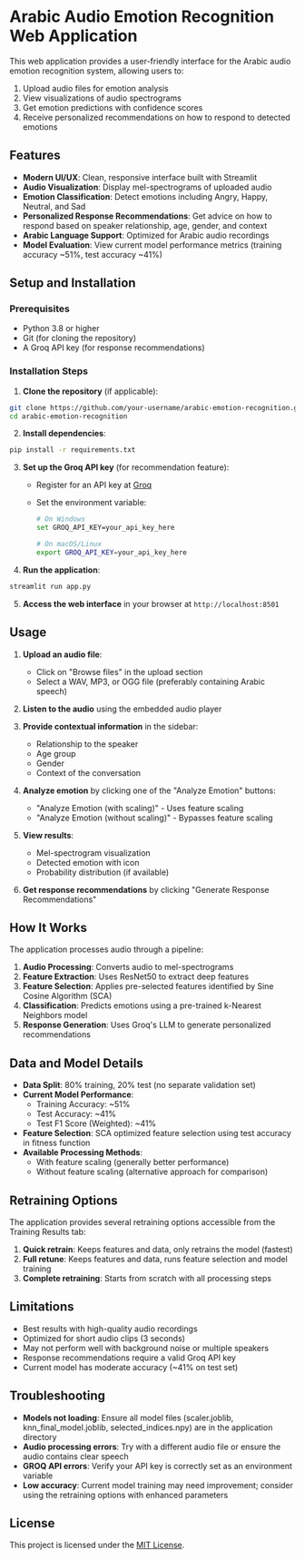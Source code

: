 # Arabic Audio Emotion Recognition Web Application

This web application provides a user-friendly interface for the Arabic audio emotion recognition system, allowing users to:

1. Upload audio files for emotion analysis
2. View visualizations of audio spectrograms
3. Get emotion predictions with confidence scores
4. Receive personalized recommendations on how to respond to detected emotions

## Features

- **Modern UI/UX**: Clean, responsive interface built with Streamlit
- **Audio Visualization**: Display mel-spectrograms of uploaded audio
- **Emotion Classification**: Detect emotions including Angry, Happy, Neutral, and Sad
- **Personalized Response Recommendations**: Get advice on how to respond based on speaker relationship, age, gender, and context
- **Arabic Language Support**: Optimized for Arabic audio recordings
- **Model Evaluation**: View current model performance metrics (training accuracy ~51%, test accuracy ~41%)

## Setup and Installation

### Prerequisites

- Python 3.8 or higher
- Git (for cloning the repository)
- A Groq API key (for response recommendations)

### Installation Steps

1. **Clone the repository** (if applicable):

```bash
git clone https://github.com/your-username/arabic-emotion-recognition.git
cd arabic-emotion-recognition
```

2. **Install dependencies**:

```bash
pip install -r requirements.txt
```

3. **Set up the Groq API key** (for recommendation feature):

   - Register for an API key at [Groq](https://console.groq.com/)
   - Set the environment variable:

     ```bash
     # On Windows
     set GROQ_API_KEY=your_api_key_here

     # On macOS/Linux
     export GROQ_API_KEY=your_api_key_here
     ```

4. **Run the application**:

```bash
streamlit run app.py
```

5. **Access the web interface** in your browser at `http://localhost:8501`

## Usage

1. **Upload an audio file**: 
   - Click on "Browse files" in the upload section
   - Select a WAV, MP3, or OGG file (preferably containing Arabic speech)

2. **Listen to the audio** using the embedded audio player

3. **Provide contextual information** in the sidebar:
   - Relationship to the speaker
   - Age group
   - Gender
   - Context of the conversation

4. **Analyze emotion** by clicking one of the "Analyze Emotion" buttons:
   - "Analyze Emotion (with scaling)" - Uses feature scaling
   - "Analyze Emotion (without scaling)" - Bypasses feature scaling

5. **View results**:
   - Mel-spectrogram visualization
   - Detected emotion with icon
   - Probability distribution (if available)

6. **Get response recommendations** by clicking "Generate Response Recommendations"

## How It Works

The application processes audio through a pipeline:
1. **Audio Processing**: Converts audio to mel-spectrograms
2. **Feature Extraction**: Uses ResNet50 to extract deep features
3. **Feature Selection**: Applies pre-selected features identified by Sine Cosine Algorithm (SCA)
4. **Classification**: Predicts emotions using a pre-trained k-Nearest Neighbors model
5. **Response Generation**: Uses Groq's LLM to generate personalized recommendations

## Data and Model Details

- **Data Split**: 80% training, 20% test (no separate validation set)
- **Current Model Performance**:
  - Training Accuracy: ~51%
  - Test Accuracy: ~41%
  - Test F1 Score (Weighted): ~41%
- **Feature Selection**: SCA optimized feature selection using test accuracy in fitness function
- **Available Processing Methods**:
  - With feature scaling (generally better performance)
  - Without feature scaling (alternative approach for comparison)

## Retraining Options

The application provides several retraining options accessible from the Training Results tab:

1. **Quick retrain**: Keeps features and data, only retrains the model (fastest)
2. **Full retune**: Keeps features and data, runs feature selection and model training
3. **Complete retraining**: Starts from scratch with all processing steps

## Limitations

- Best results with high-quality audio recordings
- Optimized for short audio clips (3 seconds)
- May not perform well with background noise or multiple speakers
- Response recommendations require a valid Groq API key
- Current model has moderate accuracy (~41% on test set)

## Troubleshooting

- **Models not loading**: Ensure all model files (scaler.joblib, knn_final_model.joblib, selected_indices.npy) are in the application directory
- **Audio processing errors**: Try with a different audio file or ensure the audio contains clear speech
- **GROQ API errors**: Verify your API key is correctly set as an environment variable
- **Low accuracy**: Current model training may need improvement; consider using the retraining options with enhanced parameters

## License

This project is licensed under the [MIT License](LICENSE).